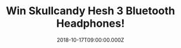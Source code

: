 ---
campaign-uuid: "c-cd17a545-3d30-41bf-83ee-087ccc2a2927"
type: "Competition"
category: "Technology"
date: "2018-10-17T09:00:00.000Z"
end-date: "2018-11-17T23:59:00.000Z"
disable-form: false
is_promoted: false
has_entry_page: true
title: "Win Skullcandy Hesh 3 Bluetooth Headphones!"
competition-description: "<p>Skullcandy is changing the way you listen to music, and\
  \ they have done it again with the brand new Skullcandy Hesh 3 Bluetooth Headphones,\
  \ the ones you won’t want to miss. An absolute wireless freedom.</p>\r\n<p>Enter\
  \ below for a chance to win them.</p>"
hero-header: "Win Skullcandy Hesh 3 Bluetooth Headphones!"
terms-confirmation: "N/A"
banner-img: "https://assets.expresslyapp.com/asset-145c88f6-cdf2-4c35-b2e2-821a131f3c74.jpg"
logo-left-href: "https://club.expressly.io"
logo-left-image: "https://assets.expresslyapp.com/asset-118d5480-0b70-4359-90b1-5f4809e0e26c.jpg"
logo-left-title: "Expressly Club"
bg-image-hero: "https://assets.expresslyapp.com/asset-f48fb6cd-32ab-4ce7-83c1-fe736eec1638.jpg"
bg-image-first: "https://assets.expresslyapp.com/asset-6901ab5c-3cc2-47a5-9644-c7719813b627.jpg"
bg-image-second: "https://assets.expresslyapp.com/asset-9d0101c3-2dc2-4530-9831-77319739b64b.jpg"
section1-content: "<p>Skullcandy is a global brand bringing the noise and pushing\
  \ boundaries far and wide. They have successfully modernized audio and leveled the\
  \ playing field by making high fidelity affordable and high style attainable!</p>\r\
  \n<p>Their goal is simple: innovate to solve real problems and democratize amazing\
  \ audio experiences with quality and style. For people like you, like all of us.\
  \ They inspire life at full volume!</p>"
section2-content: "</p>With up to 22 hours of battery life and Rapid Charge technology,\
  \ Hesh 3 Wireless is designed to keep you listening all day long. A foldable design,\
  \ high-end audio drivers, and quality materials make them the perfect over-ear headphone\
  \ for any occasion. They are Wireless Perfection.</p>\r\n<p>Go-Anywhere Design,\
  \ All-Day Functionality, Ultimate Comfort... and many more features for you to discover!\
  \ Enter the form below for a chance to win these amazing headphones and get ready\
  \ to experience a perfect sound with Skullcandy!</p>"
entry-title: "Win Skullcandy Hesh 3 Bluetooth Headphones!"
entry-content: "Enter the draw to win Skullcandy Hesh 3 Bluetooth Headphones! by completing\
  \ the form below before 23:59 on 17th of November 2018."
has-winner: false
prize-description: "Skullcandy Hesh 3 Bluetooth Headphones."
special-conditions: "Multiple entries are allowed up to one every day.\r\nThis competition\
  \ is also available on: https://aaa.nme.com/competitions/skullcandy-hesh-3-bluetooth-headphones"
country-restrictions:
- "GB"
---